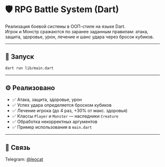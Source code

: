 # 🛡️ RPG Battle System (Dart)

Реализация боевой системы в ООП-стиле на языке Dart.  
Игрок и Монстр сражаются по заранее заданным правилам: атака, защита, здоровье, урон, лечение и шанс удара через бросок кубиков.

---

## 🚀 Запуск

```bash
dart run lib/main.dart
```

---

## ⚙️ Реализовано

- ✅ Атака, защита, здоровье, урон
- ✅ Успех удара определяется броском кубиков
- ✅ Лечение игрока (до 4 раз, +30% от макс. здоровья)
- ✅ Классы `Player` и `Monster` — наследники `Creature`
- ✅ Обработка некорректных аргументов
- ✅ Пример использования в `main.dart`

---

## 📱 Связь

Telegram: [@leocat](https://t.me/leocat)
